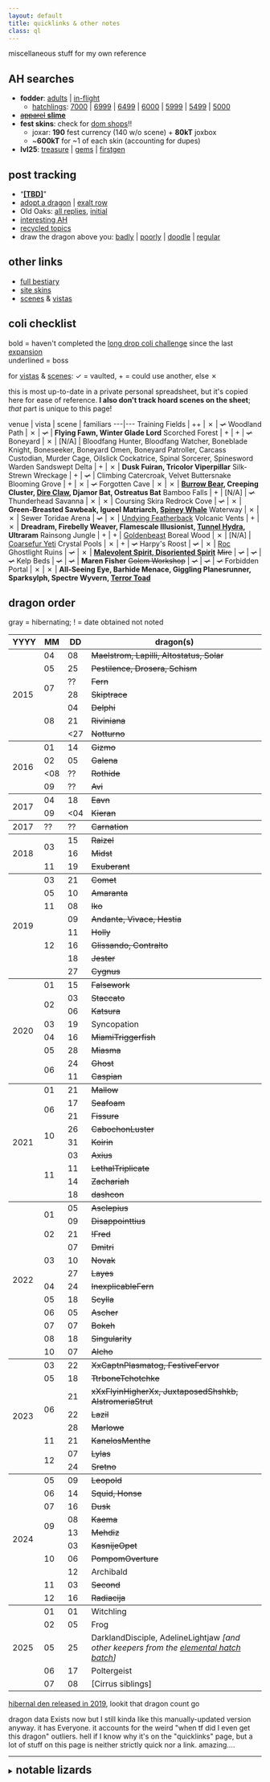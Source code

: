 ```yaml
---
layout: default
title: quicklinks & other notes
class: ql
---
```

miscellaneous stuff for my own reference

<!--there should really be an "actual links" h2
	but I didn't account for future-CSS-hacks in the
	code. it's been how many years and I'm still using
	this on the initial 2021 layout. wild-->

## AH searches
- <b>fodder</b>: [adults](https://www1.flightrising.com/auction-house/buy/realm/dragons?treasure_min=0&d_age=1&collapse=1) \| [in-flight](https://www1.flightrising.com/auction-house/buy/flight/dragons?treasure_min=0&d_age=1&collapse=1)
	- [hatchlings](https://www1.flightrising.com/auction-house/buy/realm/dragons?d_named=0&d_age=0&sort=name_desc&collapse=1): [7000](https://www1.flightrising.com/auction-house/buy/realm/dragons?treasure_max=7000&d_named=0&d_age=0&sort=name_desc&collapse=1) \| [6999](https://www1.flightrising.com/auction-house/buy/realm/dragons?treasure_max=6999&d_named=0&d_age=0&sort=name_desc&collapse=1) \| [6499](https://www1.flightrising.com/auction-house/buy/realm/dragons?treasure_max=6499&d_named=0&d_age=0&sort=name_desc&collapse=1) \| [6000](https://www1.flightrising.com/auction-house/buy/realm/dragons?treasure_max=6000&d_named=0&d_age=0&sort=name_desc&collapse=1) \| [5999](https://www1.flightrising.com/auction-house/buy/realm/dragons?treasure_max=5999&d_named=0&d_age=0&sort=name_desc&collapse=1) \| [5499](https://www1.flightrising.com/auction-house/buy/realm/dragons?treasure_max=5499&d_named=0&d_age=0&sort=name_desc&collapse=1) \| [5000](https://www1.flightrising.com/auction-house/buy/realm/dragons?treasure_max=5000&d_named=0&d_age=0&sort=name_desc&collapse=1)
- [~~apparel~~ <b>slime</b>](https://www1.flightrising.com/auction-house/buy/realm/app?treasure_min=0&collapse=1)
- <b>fest skins</b>: check for [dom shops](https://www1.flightrising.com/forums/ibaz)!!
	- joxar: <b>190</b> fest currency (140 w/o scene) + <b>80kT</b> joxbox
	- ~<b>600kT</b> for ~1 of each skin (accounting for dupes) 
- <b>lvl25</b>: [treasure](https://www1.flightrising.com/auction-house/buy/realm/dragons?treasure_min=0&d_level_min=25&nocollapse=1&collapse=1) \| [gems](https://www1.flightrising.com/auction-house/buy/realm/dragons?gems_min=0&d_level_min=25&nocollapse=1&collapse=1) \| [firstgen](https://www1.flightrising.com/auction-house/buy/realm/dragons?d_level_min=25&d_gen1=1&nocollapse=1&collapse=1)

## post tracking
- “[<b>[TBD]</b>](https://www1.flightrising.com/search/forums?term=TBD&poster=Archaeoraptor&sort=recent)"
- [adopt a dragon](https://www1.flightrising.com/search/forums?term=&poster=Archaeoraptor&topicid=2157925&sort=recent) \| [exalt row](https://www1.flightrising.com/search/forums?term=&poster=Archaeoraptor&topicid=2325855&sort=recent)
- Old Oaks: [all replies](https://www1.flightrising.com/search/forums?term=&poster=Archaeoraptor&topicid=2725086&sort=recent), [initial](https://www1.flightrising.com/forums/permalink/reply/49233462)
- [interesting AH](https://www1.flightrising.com/search/forums?term=&poster=Archaeoraptor&topicid=2737352&sort=recent)
- [recycled topics](https://www1.flightrising.com/search/forums?term=recycled+topic+ignore+date&poster=Archaeoraptor&sort=recent)
- draw the dragon above you: [badly](https://www1.flightrising.com/forums/forga/2076194/10000) \| [poorly](https://www1.flightrising.com/forums/cc/1750015/10000) \| [doodle](https://www1.flightrising.com/forums/forga/450073/10000) \| [regular](https://www1.flightrising.com/forums/cc/3317456/10000)

## other links
- [full bestiary](https://www1.flightrising.com/bestiary/138250?view=all&sort=id_asc)
- [site skins](https://www1.flightrising.com/game-database/items/skins?skin_type=admin&sort=id_asc)
- [scenes](https://www1.flightrising.com/game-database/items/specialty?subcategory=scene&sort=id_asc) & [vistas](https://www1.flightrising.com/game-database/items/specialty?subcategory=vista&sort=id_asc)

## coli checklist
bold = haven't completed the [long drop coli challenge](https://www1.flightrising.com/search/forums?term=&poster=Archaeoraptor&topicid=1971573&sort=recent) since the last [expansion](https://www1.flightrising.com/forums/gde/3053598/5#post_48869418)  
underlined = boss

for [vistas](https://www1.flightrising.com/hoard/specialty/1?sort=id_asc&specialty_type=vista) & [scenes](https://www1.flightrising.com/hoard/specialty/1?sort=id_asc&specialty_type=scene): ✓ = vaulted, + = could use another, else ✗

this is most up-to-date in a private personal spreadsheet, but it's copied here for ease of reference. <b>I also don't track hoard scenes on the sheet</b>; *that* part is unique to this page!

venue | vista | scene | familiars
---|---
Training Fields | ++ | ✗ | ~~✓~~
Woodland Path | ✗ | ~~✓~~ | <b>Flying Fawn, Winter Glade Lord</b>
Scorched Forest | + | + | ~~✓~~
Boneyard | ✗ | [N/A] | Bloodfang Hunter, Bloodfang Watcher, Boneblade Knight, Boneseeker, Boneyard Omen, Boneyard Patroller, Carcass Custodian, Murder Cage, Oilslick Cockatrice, Spinal Sorcerer, Spinesword Warden
Sandswept Delta | + | ✗ | <b>Dusk Fuiran, Tricolor Viperpillar</b>
Silk-Strewn Wreckage | + | ~~✓~~ | Climbing Catercroak, Velvet Buttersnake
Blooming Grove | + | ✗ | ~~✓~~
Forgotten Cave | ✗ | ✗ | <b><u>Burrow Bear</u>, Creeping Cluster, <u>Dire Claw</u>, Djamor Bat, Ostreatus Bat</b>
Bamboo Falls | + | [N/A] | ~~✓~~
Thunderhead Savanna | ✗ | ✗ | Coursing Skira
Redrock Cove | ~~✓~~ | ✗ | <b>Green-Breasted Sawbeak, Igueel Matriarch, <u>Spiney Whale</u></b>
Waterway | ✗ | ✗ | Sewer Toridae
Arena | ~~✓~~ | ✗ | <u>Undying Featherback</u>
Volcanic Vents | + | ✗ | <b>Dreadram, Firebelly Weaver, Flamescale Illusionist, <u>Tunnel Hydra</u>, Ultraram</b>
Rainsong Jungle | + | + | <u>Goldenbeast</u>
Boreal Wood | ✗ | [N/A] | <u>Coarsefur Yeti</u>
Crystal Pools | ✗ | + | ~~✓~~
Harpy's Roost | ~~✓~~ | ✗ | <u>Roc</u>
Ghostlight Ruins | ~~✓~~ | ✗ | <b><u>Malevolent Spirit, Disoriented Spirit</u></b>
~~Mire~~ | ~~✓~~ | ~~✓~~ | ~~✓~~
Kelp Beds | ~~✓~~ | ~~✓~~ | <b>Maren Fisher</b>
~~Golem Workshop~~ | ~~✓~~ | ~~✓~~ | ~~✓~~
Forbidden Portal | ✗ | ✗ | <b>All-Seeing Eye, Barhide Menace, Giggling Planesrunner, Sparksylph, Spectre Wyvern, <u>Terror Toad</u></b>

## dragon order

gray = hibernating; ! = date obtained not noted

<table id="dragolist">
	<thead class="x"><tr><th>YYYY</th><th>MM</th><th>DD</th><th>dragon(s)</th></tr></thead>
	<tbody>
		<tr><td rowspan="8">2015</td><td>04</td><td>08</td><td><s>Maelstrom, Lapilli, Altostatus, Solar</s></td></tr>
		<tr><td>05</td><td>25</td><td><s>Pestilence, Drosera, Schism</s></td></tr>
		<tr><td rowspan="2">07</td><td>??</td><td><s>Fern</s></td></tr>
		<tr><td>28</td><td><s>Skiptrace</s></td></tr>
		<tr><td rowspan="3">08</td><td>04</td><td><s>Delphi</s></td></tr>
		<tr><td>21</td><td><s>Riviniana</s></td></tr>
		<tr><td><span><27</span></td><td><s>Notturno</s></td></tr>
	</tbody><tbody>
		<tr><td rowspan="4">2016</td><td>01</td><td>14</td><td><s>Gizmo</s></td></tr>
		<tr><td>02</td><td>05</td><td><s>Galena</s></td></tr>
		<tr><td><span><08</span></td><td>??</td><td><s>Rothide</s></td></tr>
		<tr><td>09</td><td>??</td><td><s>Avi</s></td></tr>
	</tbody><tbody>
		<tr><td rowspan="2">2017</td><td>04</td><td>18</td><td><s>Eavn</s></td></tr>
		<tr><td>09</td><td><span><04</span></td><td><s>Kieran</s></td></tr>
	</tbody>
	<tbody><tr><td>2017</td><td>??</td><td>??</td><td><s>Carnation</s></td></tr></tbody>
	<tbody>
		<tr><td rowspan="3">2018</td><td rowspan="2">03</td><td>15</td><td><s>Raizel</s></td></tr>
		<tr><td>16</td><td><s>Midst</s></td></tr>
		<tr><td>11</td><td>19</td><td><s>Exuberant</s></td></tr>
	</tbody><tbody>
		<tr><td rowspan="8">2019</td><td>03</td><td>21</td><td><s>Comet</s></td></tr>
		<tr><td>05</td><td>10</td><td><s>Amaranta</s></td></tr>
		<tr><td>11</td><td>08</td><td><s>Iko</s></td></tr>
		<tr><td rowspan="5">12</td><td>09</td><td><s>Andante, Vivace, Hestia</s></td></tr>
		<tr><td>11</td><td><s>Holly</s></td></tr>
		<tr><td>16</td><td><s>Glissando, Contralto</s></td></tr>
		<tr><td>18</td><td><s>Jester</s></td></tr>
		<tr><td>27</td><td><s>Cygnus</s></td></tr>
	</tbody><tbody>
		<tr><td rowspan="16">2020</td><td>01</td><td>15</td><td><s>Falsework</s></td></tr>
		<tr><td rowspan="2">02</td><td>03</td><td><s>Staccato</s></td></tr>
		<tr><td>06</td><td><s>Katsura</s></td></tr>
		<tr><td>03</td><td>19</td><td>Syncopation</td></tr>
		<tr><td>04</td><td>16</td><td><s>MiamiTriggerfish</s></td></tr>
		<tr><td>05</td><td>28</td><td><s>Miasma</s></td></tr>
		<tr><td rowspan="2">06</td><td>24</td><td><s>Ghost</s></td></tr>
		<tr><td>11</td><td><s>Caspian</s></td></tr>
	</tbody><tbody>
		<tr><td rowspan="9">2021</td><td>01</td><td>21</td><td><s>Mallow</s></td></tr>
		<tr><td rowspan="2">06</td><td>17</td><td><s>Seafoam</s></td></tr>
		<tr><td>21</td><td><s>Fissure</s></td></tr>
		<tr><td rowspan="2">10</td><td>26</td><td><s>CabochonLuster</s></td></tr>
		<tr><td>31</td><td><s>Koirin</s></td></tr>
		<tr><td rowspan="4">11</td><td>03</td><td><s>Axius</s></td></tr>
		<tr><td>11</td><td><s>LethalTriplicate</s></td></tr>
		<tr><td>14</td><td><s>Zachariah</s></td></tr>
		<tr><td>18</td><td><s>dashcon</s></td></tr>
	</tbody><tbody>
		<tr><td rowspan="12">2022</td><td rowspan="2">01</td><td>05</td><td><s>Asclepius</s></td></tr>
		<tr><td>09</td><td><s>Disappointtius</s></td></tr>
		<tr><td>02</td><td>21</td><td><s>!Fred</s></td></tr>
		<tr><td rowspan="3">03</td><td>07</td><td><s>Dmitri</s></td></tr>
		<tr><td>10</td><td><s>Novak</s></td></tr>
		<tr><td>27</td><td><s>Layes</s></td></tr>
		<tr><td>04</td><td>24</td><td><s>InexplicableFern</s></td></tr>
		<tr><td>05</td><td>18</td><td><s>Scylla</s></td></tr>
		<tr><td>06</td><td>05</td><td><s>Ascher</s></td></tr>
		<tr><td>07</td><td>07</td><td><s>Bokeh</s></td></tr>
		<tr><td>08</td><td>18</td><td><s>Singularity</s></td></tr>
		<tr><td>10</td><td>07</td><td><s>Alcho</s></td></tr>
	</tbody><tbody>
		<tr><td rowspan="8">2023</td><td>03</td><td>22</td><td><s>XxCaptnPlasmatog, FestiveFervor</s></td></tr>
		<tr><td>05</td><td>18</td><td><s>TtrboneTchotchke</s></td></tr>
		<tr><td rowspan="3">06</td><td>21</td><td><s>xXxFlyinHigherXx, JuxtaposedShshkb, AlstromeriaStrut</s></td></tr>
		<tr><td>22</td><td><s>Lazil</s></td></tr>
		<tr><td>28</td><td><s>Marlowe</s></td></tr>
		<tr><td>11</td><td>21</td><td><s>KanelosMenthe</s></td></tr>
		<tr><td rowspan="2">12</td><td>07</td><td><s>Lylas</s></td></tr>
		<tr><td>24</td><td><s>Sretno</s></td></tr>
	</tbody><tbody>
		<tr><td rowspan="10">2024</td><td>05</td><td>09</td><td><s>Leopold</s></td></tr>
		<tr><td>06</td><td>14</td><td><s>Squid, Honse</s></td></tr>
		<tr><td>07</td><td>16</td><td><s>Dusk</s></td></tr>
		<tr><td rowspan="2">09</td><td>08</td><td><s>Kaema</s></td></tr>
		<tr><td>13</td><td><s>Mehdiz</s></td></tr>
		<tr><td rowspan="3">10</td><td>03</td><td><s>KasnijeOpet</s></td></tr>
		<tr><td>06</td><td><s>PompomOverture</s></td></tr>
		<tr><td>12</td><td>Archibald</td></tr>
		<tr><td>11</td><td>03</td><td><s>Second</s></td></tr>
		<tr><td>12</td><td>16</td><td><s>Radiacija</s></td></tr>
	</tbody><tbody>
		<tr><td rowspan="5">2025</td><td>01</td><td>01</td><td>Witchling</td></tr>
		<tr><td>02</td><td>05</td><td>Frog</td></tr>
		<tr><td>05</td><td>25</td><td>DarklandDisciple, AdelineLightjaw <i>[and other keepers from the <a href="https://www1.flightrising.com/forums/qnc/3072455/35#post_59001716">elemental hatch batch</a>]</i></td></tr>
		<tr><td>06</td><td>17</td><td>Poltergeist</td></tr>
		<tr><td>07</td><td>08</td><td>[Cirrus siblings]</td></tr>
	</tbody>
</table>

[hibernal den released in 2019](https://www1.flightrising.com/forums/ann/2627065), lookit that dragon count go

dragon data Exists now but I still kinda like this manually-updated version anyway. it has Everyone. it accounts for the weird "when tf did I even get this dragon" outliers. hell if I know why it's on the "quicklinks" page, but a lot of stuff on this page is neither strictly quick nor a link. amazing....

----

<details markdown="1"><summary style="cursor:pointer;"><h2 style="display:inline;">notable lizards</h2></summary>

### all G1s I've hatched (to memory)
(see below for breed release G1s)
- [Tyson](https://www1.flightrising.com/dragon/31806787): first egg I ever found; had some lore crumbs but never found a place, exalted
- <b>[Cygnus](https://www1.flightrising.com/dragon/57992771)</b>: egg gifted to me from [PricklyGoose](https://www1.flightrising.com/clan-profile/342988); revamped from blue noc to pink undertide permabab
- [[unnamed]](https://www1.flightrising.com/dragon/76895138): prize from Spite the Sprite, a Plague in-flight program; never figured out what to do with & re-gifted
- <b>[InexplicableFern](https://www1.flightrising.com/dragon/77584677)</b>: random fodderlocke drop & surprise XXY, went with the cheaper scry for a letter gimmick (FPL)
- <b>[Sretno](https://www1.flightrising.com/dragon/91709273)</b>: a bunch of friends were getting crazy hatch luck and this guy spawned in the frenzy
- [big ol' 2025-05-25 hatch batch](https://www1.flightrising.com/forums/qnc/3072455/35#post_59001716)

### breed release lizards
ty based [chronological update reference](https://www1.flightrising.com/forums/gde/3053598/1#post_3053598)
- [2016 September: <i>Bogsneak</i>](http://www1.flightrising.com/forums/ann/1980784) - didn't brew an egg
	- eventually breed-changed [Pestilence](https://www1.flightrising.com/dragon/13483458)
- [2019 June: <i>Gaoler</i>](https://www1.flightrising.com/forums/ann/2694544) - no release freebies
	- have had multiple non-perma Gaolers, notably [Badru](https://www1.flightrising.com/dragon/53709785) (given away via traveling) and more recently [Dusk](https://www1.flightrising.com/dragon/96501597) (from a friend)
- [2019 December: <b>Banescale</b>](http://www1.flightrising.com/forums/ann/2788016) - hatched [Andante](https://www1.flightrising.com/dragon/57362847) & [Vivace](https://www1.flightrising.com/dragon/57362941)!
	- collected other release day G1s for a while there; heck if I can track them all down again
- [2020 November: <i>Veilspun</i>](https://www1.flightrising.com/forums/ann/2930863) - no release freebies
	- I have a small handful now :>
- [2021 June: <i>Obelisk</i>](https://www1.flightrising.com/forums/ann/3022547) - was incactive for Dustcarve
	- had [Outcast](https://www1.flightrising.com/dragon/76347403) for a while; [Fissure](https://www1.flightrising.com/dragon/48734092) has since become the token obe, [Drosera](https://www1.flightrising.com/dragon/12989339) breed change is on the table
- [2022 March: <i>Aberration</i>](https://www1.flightrising.com/forums/ann/3109386) - acquired clanbound scrolls but haven't used them
	- have since acquired multiple abs
- [2022 November: <i>Undertide</i>](https://www1.flightrising.com/forums/ann/3186365) - acquired clanbound scrolls but haven't used. they are collector items to me.
	- I keep forgetting [Cygnus](https://www1.flightrising.com/dragon/57992771) is my token undertide bc permabab...
- [2023 March: <b>Aether</b>](https://www1.flightrising.com/forums/ann/3220508) - hatched [XxCaptnPlasmatog](https://www1.flightrising.com/dragon/84904477) & [another one](https://www1.flightrising.com/dragon/84904554), traded the latter for [FestiveFervor](https://www1.flightrising.com/dragon/84959048)
	- im love moth lads.
- [2023 July: <i>Sandsurge</i>](https://www1.flightrising.com/forums/ann/3256724) - no release freebies
	- [Leopold](https://www1.flightrising.com/dragon/94751538) managed to become a perma; [Delphi](https://www1.flightrising.com/dragon/15585543) got breed-changed
- [2023 November: <b>Auraboa</b>](https://www1.flightrising.com/forums/ann/3289398) - hatched [KanelosMenthe](https://www1.flightrising.com/dragon/90679007) & [Celor](https://www1.flightrising.com/dragon/90678934), trained and sold the latter
	- [Second](https://www1.flightrising.com/dragon/91709890) also got breed-changed during NotN&nbsp;2024
- [2024 April: <i>Dusthide</i>](https://www1.flightrising.com/forums/ann/3330141) - acquired eggs but haven't hatched them
	- might hoard forever might save for some kind of occasion. idk!
	- [Archibald](https://www1.flightrising.com/dragon/94537032) and his eventual descendant may be my token dusties 5ever
- [2024 June: <b>Fathom</b>](https://www1.flightrising.com/forums/ann/3344751) - used [both](https://www1.flightrising.com/dragon/95755337) [maps](https://www1.flightrising.com/dragon/95755353), traded for [Squid](https://www1.flightrising.com/dragon/95730923) & [Honse](https://www1.flightrising.com/dragon/95756455) respectively
	- [Skiptrace](https://www1.flightrising.com/dragon/14639592) got breed-changed
- [2024 November: <i>Everlux</i>](https://www1.flightrising.com/forums/ann/3376056) - acquired eggs but haven't hatched them
	- same weird boat as dusthides
- [2025 May: <i>Cirrus</i>](https://www1.flightrising.com/forums/ann/3416129) - no release freebies
	- [as of writing (end of June) I still don't have one, dang.]

### dragos with frembs :>
ordered by account ID

- [fairysmith](https://www1.flightrising.com/clan-profile/135622): <b>[Riviniana](https://www1.flightrising.com/dragon/16051687)</b>---technically independent, but we had some lore goin with the "bee faes" and [Hecate](https://www1.flightrising.com/dragon/13616666)
- [Rosaceae](https://www1.flightrising.com/clan-profile/154165): <b>[Jester](https://www1.flightrising.com/dragon/57606297)</b>---inside joke. goop is hell.
- [Kondraki](https://www1.flightrising.com/clan-profile/208300): <b>[TtrboneTchotchke](https://www1.flightrising.com/dragon/86260466)</b>: borrowed dad [Sanguinem](https://www1.flightrising.com/dragon/21323125) specifically for this breeding
- [Starbrite](https://www1.flightrising.com/clan-profile/325229):
	- <b>[Singularity](https://www1.flightrising.com/dragon/80037268)</b>---bought & has lore based on parents'!
	- <b>[unnamed Cirrus siblings]</b>---adopted, first Cirrus nest
- [Opalrose](https://www1.flightrising.com/clan-profile/335059): <b>[Asclepius](https://www1.flightrising.com/dragon/74944146)</b>---was going to be a NotN hatch reject but I yoinked ’em first
- [PricklyGoose](https://www1.flightrising.com/clan-profile/342988):
	- <b>[Raizel](https://www1.flightrising.com/dragon/40109738)</b>---bred in (since-closed) hatchery
	- <b>[Poltergeist](https://www1.flightrising.com/dragon/50297105)---former perma
- [Wasserbienchen](https://www1.flightrising.com/clan-profile/619562) & [Fabusol](https://www1.flightrising.com/clan-profile/624718): <b>[Scylla](https://www1.flightrising.com/dragon/78166107)</b> & <b>[Bokeh](https://www1.flightrising.com/dragon/78953375)</b>---both from Fabusol's lair, but the three of us had a small lore alliance/overlap that these two resulted from
- [Farawaytown](https://www1.flightrising.com/clan-profile/714492): <b>[Dusk](https://www1.flightrising.com/dragon/96501597)</b>---early nest reject but reminded me of sunset

</details>
